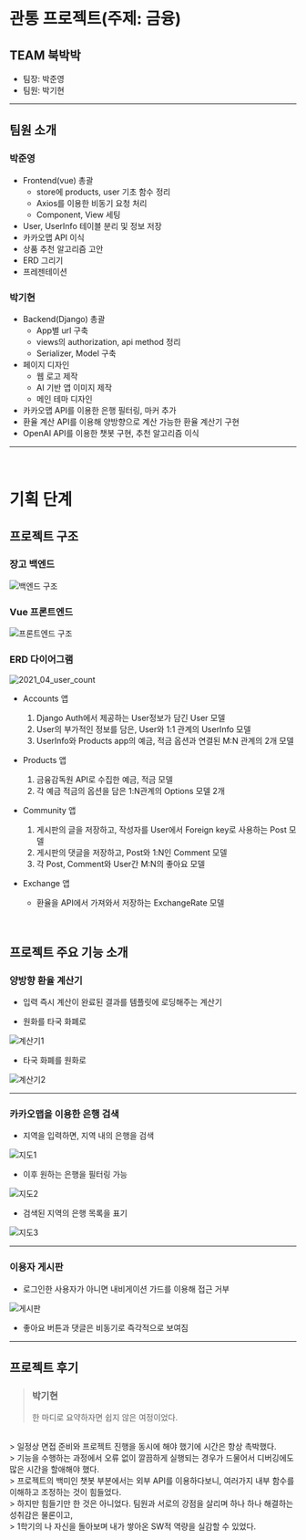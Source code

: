# 관통 프로젝트(주제: 금융)

## TEAM 북박박

* 팀장: 박준영
* 팀원: 박기현

---

## 팀원 소개

### 박준영

* Frontend(vue) 총괄
  * store에 products, user 기초 함수 정리
  * Axios를 이용한 비동기 요청 처리
  * Component, View 세팅
* User, UserInfo 테이블 분리 및 정보 저장
* 카카오맵 API 이식
* 상품 추천 알고리즘 고안
* ERD 그리기
* 프레젠테이션

### 박기현

* Backend(Django) 총괄
  * App별 url 구축
  * views의 authorization, api method 정리
  * Serializer, Model 구축
* 페이지 디자인
  * 웹 로고 제작
  * AI 기반 앱 이미지 제작
  * 메인 테마 디자인
* 카카오맵 API를 이용한 은행 필터링, 마커 추가
* 환율 계산 API를 이용해 양방향으로 계산 가능한 환율 계산기 구현
* OpenAI API를 이용한 챗봇 구현, 추천 알고리즘 이식

---

<br>

# 기획 단계

## 프로젝트 구조

### 장고 백엔드

![백엔드 구조](./백엔드%20구조.PNG)

### Vue 프론트엔드

![프론트엔드 구조](./프론트엔드%20구조.PNG)

### ERD 다이어그램

![2021_04_user_count](./관통프로젝트ERD.drawio.png)

* Accounts 앱
  1. Django Auth에서 제공하는 User정보가 담긴 User 모델
  2. User의 부가적인 정보를 담은, User와 1:1 관계의 UserInfo 모델
  3. UserInfo와 Products app의 예금, 적금 옵션과 연결된 M:N 관계의 2개 모델
   
* Products 앱
  1. 금융감독원 API로 수집한 예금, 적금 모델
  2. 각 예금 적금의 옵션을 담은 1:N관계의 Options 모델 2개
  
* Community 앱
  1. 게시판의 글을 저장하고, 작성자를 User에서 Foreign key로 사용하는 Post 모델
  2. 게시판의 댓글을 저장하고, Post와 1:N인 Comment 모델
  3. 각 Post, Comment와 User간 M:N의 좋아요 모델
  
* Exchange 앱
  * 환율을 API에서 가져와서 저장하는 ExchangeRate 모델

<br>

## 프로젝트 주요 기능 소개

### 양방향 환율 계산기

* 입력 즉시 계산이 완료된 결과를 템플릿에 로딩해주는 계산기

* 원화를 타국 화폐로

![계산기1](./계산기1.PNG)

* 타국 화폐를 원화로

![계산기2](./계산기2.PNG)

---

### 카카오맵을 이용한 은행 검색

* 지역을 입력하면, 지역 내의 은행을 검색

![지도1](./지도1.PNG)

* 이후 원하는 은행을 필터링 가능

![지도2](./지도2.PNG)

* 검색된 지역의 은행 목록을 표기

![지도3](./지도3.PNG)

---

### 이용자 게시판

* 로그인한 사용자가 아니면 내비게이션 가드를 이용해 접근 거부

![게시판](./커뮤니티.PNG)

* 좋아요 버튼과 댓글은 비동기로 즉각적으로 보여짐

---

## 프로젝트 후기

> ### 박기현
> 한 마디로 요약하자면 쉽지 않은 여정이었다.
<br>
> 일정상 면접 준비와 프로젝트 진행을 동시에 해야 했기에 시간은 항상 촉박했다.
<br>
> 기능을 수행하는 과정에서 오류 없이 깔끔하게 실행되는 경우가 드물어서 디버깅에도 많은 시간을 할애해야 했다.
<br>
> 프로젝트의 백미인 챗봇 부분에서는 외부 API를 이용하다보니, 여러가지 내부 함수를 이해하고 조정하는 것이 힘들었다.
<br>
> 하지만 힘들기만 한 것은 아니었다. 팀원과 서로의 강점을 살리며 하나 하나 해결하는 성취감은 물론이고,
<br>
> 1학기의 나 자신을 돌아보며 내가 쌓아온 SW적 역량을 실감할 수 있었다.